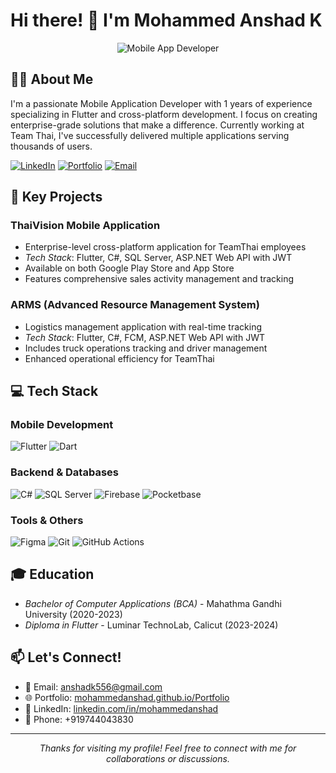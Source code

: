 # Hi there! 👋 I'm Mohammed Anshad K

<div align="center">
  <img src="https://github.com/mohammedanshad1/portfolio/blob/main/images/ansahd1.png" alt="Mobile App Developer" />
</div>

## 👨‍💻 About Me

I'm a passionate Mobile Application Developer with 1 years of experience specializing in Flutter and cross-platform development. I focus on creating enterprise-grade solutions that make a difference. Currently working at Team Thai, I've successfully delivered multiple applications serving thousands of users.

[![LinkedIn](https://img.shields.io/badge/LinkedIn-Connect-blue.svg?style=for-the-badge&logo=linkedin)](https://www.linkedin.com/in/mohammedanshad)
[![Portfolio](https://img.shields.io/badge/Portfolio-Visit-green.svg?style=for-the-badge&logo=firefox)](https://mohammedanshad1.github.io/portfolio/)
[![Email](https://img.shields.io/badge/Email-Contact-red.svg?style=for-the-badge&logo=gmail)](mailto:anshadk556@gmail.com)

## 🚀 Key Projects

### ThaiVision Mobile Application
- Enterprise-level cross-platform application for TeamThai employees
- *Tech Stack*: Flutter, C#, SQL Server, ASP.NET Web API with JWT
- Available on both Google Play Store and App Store
- Features comprehensive sales activity management and tracking

### ARMS (Advanced Resource Management System)
- Logistics management application with real-time tracking
- *Tech Stack*: Flutter, C#, FCM, ASP.NET Web API with JWT
- Includes truck operations tracking and driver management
- Enhanced operational efficiency for TeamThai

## 💻 Tech Stack

### Mobile Development
![Flutter](https://img.shields.io/badge/Flutter-02569B?style=for-the-badge&logo=flutter)
![Dart](https://img.shields.io/badge/Dart-0175C2?style=for-the-badge&logo=dart)

### Backend & Databases
![C#](https://img.shields.io/badge/C%23-239120?style=for-the-badge&logo=c-sharp)
![SQL Server](https://img.shields.io/badge/SQL_Server-CC2927?style=for-the-badge&logo=microsoft-sql-server)
![Firebase](https://img.shields.io/badge/Firebase-FFCA28?style=for-the-badge&logo=firebase)
![Pocketbase](https://img.shields.io/badge/Pocketbase-6c3baa?style=for-the-badge&logo=Pocketbase)

### Tools & Others
![Figma](https://img.shields.io/badge/Figma-F24E1E?style=for-the-badge&logo=figma)
![Git](https://img.shields.io/badge/Git-F05032?style=for-the-badge&logo=git)
![GitHub Actions](https://img.shields.io/badge/GitHub_Actions-2088FF?style=for-the-badge&logo=github-actions)



## 🎓 Education

- *Bachelor of Computer Applications (BCA)* - Mahathma Gandhi University (2020-2023)
- *Diploma in Flutter* - Luminar TechnoLab, Calicut (2023-2024)

## 📫 Let's Connect!

- 📧 Email: anshadk556@gmail.com
- 🌐 Portfolio: [mohammedanshad.github.io/Portfolio](https://mohammedanshad1.github.io/portfolio/)
- 💼 LinkedIn: [linkedin.com/in/mohammedanshad](https://www.linkedin.com/in/mohammedanshad)
- 📱 Phone: +919744043830

---

<div align="center">
  <i>Thanks for visiting my profile! Feel free to connect with me for collaborations or discussions.</i>
</div>
